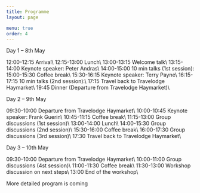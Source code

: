 ```yaml
---
title: Programme
layout: page

menu: true
order: 4
---
```


Day 1 – 8th May

12:00-12:15 Arrival\\
12:15-13:00 Lunch\\
13:00-13:15 Welcome talk\\
13:15-14:00 Keynote speaker: Peter Andras\\
14:00-15:00 10 min talks (1st session):
15:00-15:30 Coffee break\\
15:30-16:15 Keynote speaker: Terry Payne\\
16:15-17:15 10 min talks (2nd session):\\
17:15 Travel back to Travelodge Haymarket\\
19:45 Dinner (Departure from Travelodge Haymarket)\\

Day 2 – 9th May

09:30-10:00 Departure from Travelodge Haymarket\\
10:00-10:45 Keynote speaker: Frank Guerin\\
10:45-11:15 Coffee break\\
11:15-13:00 Group discussions (1st session)\\
13:00-14:00 Lunch\\
14:00-15:30 Group discussions (2nd session)\\
15:30-16:00 Coffee break\\
16:00-17:30 Group discussions (3rd session)\\
17:30 Travel back to Travelodge Haymarket\\

Day 3 – 10th May

09:30-10:00 Departure from Travelodge Haymarket\\
10:00-11:00 Group discussions (4st session)\\
11:00-11:30 Coffee break\\
11:30-13:00 Workshop discussion on next steps\\
13:00 End of the workshop\\


More detailed program is coming